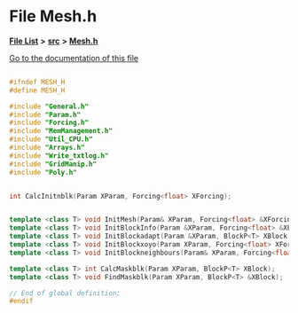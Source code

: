 

# File Mesh.h

[**File List**](files.md) **>** [**src**](dir_68267d1309a1af8e8297ef4c3efbcdba.md) **>** [**Mesh.h**](Mesh_8h.md)

[Go to the documentation of this file](Mesh_8h.md)


```C++

#ifndef MESH_H
#define MESH_H

#include "General.h"
#include "Param.h"
#include "Forcing.h"
#include "MemManagement.h"
#include "Util_CPU.h"
#include "Arrays.h"
#include "Write_txtlog.h"
#include "GridManip.h"
#include "Poly.h"


int CalcInitnblk(Param XParam, Forcing<float> XForcing);


template <class T> void InitMesh(Param& XParam, Forcing<float> &XForcing, Model<T>& XModel);
template <class T> void InitBlockInfo(Param &XParam, Forcing<float> &XForcing, BlockP<T>& XBlock);
template <class T> void InitBlockadapt(Param &XParam, BlockP<T> XBlock, AdaptP& XAdap);
template <class T> void InitBlockxoyo(Param XParam, Forcing<float> XForcing, BlockP<T>& XBlock);
template <class T> void InitBlockneighbours(Param& XParam, Forcing<float>& XForcing, BlockP<T>& XBlock);

template <class T> int CalcMaskblk(Param XParam, BlockP<T> XBlock);
template <class T> void FindMaskblk(Param XParam, BlockP<T> &XBlock);

// End of global definition;
#endif
```


